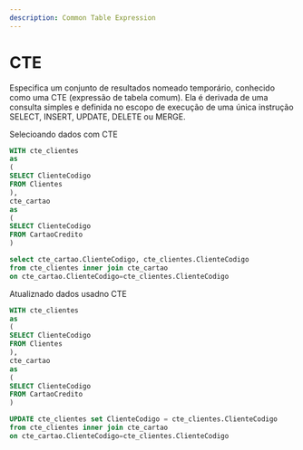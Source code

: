 ```yaml
---
description: Common Table Expression
---
```


# CTE

Especifica um conjunto de resultados nomeado temporário, conhecido como uma CTE (expressão de tabela comum). Ela é derivada de uma consulta simples e definida no escopo de execução de uma única instrução SELECT, INSERT, UPDATE, DELETE ou MERGE.

Selecioando dados com CTE

```sql
WITH cte_clientes
as
(
SELECT ClienteCodigo 
FROM Clientes
),
cte_cartao
as
(
SELECT ClienteCodigo 
FROM CartaoCredito
)

select cte_cartao.ClienteCodigo, cte_clientes.ClienteCodigo 
from cte_clientes inner join cte_cartao
on cte_cartao.ClienteCodigo=cte_clientes.ClienteCodigo
```

Atualiznado dados usadno CTE

```sql
WITH cte_clientes
as
(
SELECT ClienteCodigo 
FROM Clientes
),
cte_cartao
as
(
SELECT ClienteCodigo 
FROM CartaoCredito
)

UPDATE cte_clientes set ClienteCodigo = cte_clientes.ClienteCodigo 
from cte_clientes inner join cte_cartao
on cte_cartao.ClienteCodigo=cte_clientes.ClienteCodigo
```
